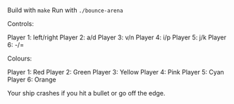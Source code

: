 Build with `make`
Run with `./bounce-arena`

Controls:

Player 1: left/right
Player 2: a/d
Player 3: v/n
Player 4: i/p
Player 5: j/k
Player 6: -/=

Colours:

Player 1: Red
Player 2: Green
Player 3: Yellow
Player 4: Pink
Player 5: Cyan
Player 6: Orange

Your ship crashes if you hit a bullet or go off the edge.
